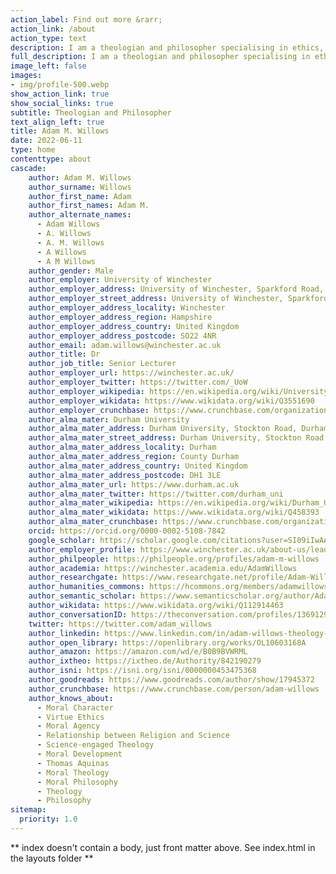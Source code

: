 ```yaml
---
action_label: Find out more &rarr;
action_link: /about
action_type: text
description: I am a theologian and philosopher specialising in ethics, philosophical theology and science-engaged theology. My work focuses on moral character and agency.
full_description: I am a theologian and philosopher specialising in ethics, philosophical theology and science-engaged theology. [My work](/publications/) focuses on moral character and agency. My goal is to improve our understanding of ourselves as moral creatures – who we are, what we do and why. <br><br> I am currently a Senior Lecturer at the [University of Winchester](https://www.winchester.ac.uk/about-us/leadership-and-governance/our-faculties/hss/theologyreligionphilosophy/). I received my PhD from [Durham University](https://www.durham.ac.uk/departments/academic/theology-religion/) in 2015 and have also worked at the [University of Notre Dame](https://theology.nd.edu/) and the [University of Leeds](https://ahc.leeds.ac.uk/philosophy).
image_left: false
images:
- img/profile-500.webp
show_action_link: true
show_social_links: true
subtitle: Theologian and Philosopher
text_align_left: true
title: Adam M. Willows
date: 2022-06-11
type: home
contenttype: about
cascade:
    author: Adam M. Willows
    author_surname: Willows
    author_first_name: Adam
    author_first_names: Adam M.
    author_alternate_names:
      - Adam Willows
      - A. Willows
      - A. M. Willows
      - A Willows
      - A M Willows
    author_gender: Male
    author_employer: University of Winchester
    author_employer_address: University of Winchester, Sparkford Road, Winchester, Hampshire, UK, SO22 4NR
    author_employer_street_address: University of Winchester, Sparkford Road
    author_employer_address_locality: Winchester
    author_employer_address_region: Hampshire
    author_employer_address_country: United Kingdom
    author_employer_address_postcode: SO22 4NR
    author_email: adam.willows@winchester.ac.uk
    author_title: Dr
    author_job_title: Senior Lecturer
    author_employer_url: https://winchester.ac.uk/
    author_employer_twitter: https://twitter.com/_UoW
    author_employer_wikipedia: https://en.wikipedia.org/wiki/University_of_Winchester
    author_employer_wikidata: https://www.wikidata.org/wiki/Q3551690
    author_employer_crunchbase: https://www.crunchbase.com/organization/university-of-winchester
    author_alma_mater: Durham University
    author_alma_mater_address: Durham University, Stockton Road, Durham, DH1 3LE
    author_alma_mater_street_address: Durham University, Stockton Road
    author_alma_mater_address_locality: Durham
    author_alma_mater_address_region: County Durham
    author_alma_mater_address_country: United Kingdom
    author_alma_mater_address_postcode: DH1 3LE
    author_alma_mater_url: https://www.durham.ac.uk
    author_alma_mater_twitter: https://twitter.com/durham_uni
    author_alma_mater_wikipedia: https://en.wikipedia.org/wiki/Durham_University
    author_alma_mater_wikidata: https://www.wikidata.org/wiki/Q458393
    author_alma_mater_crunchbase: https://www.crunchbase.com/organization/durham-university
    orcid: https://orcid.org/0000-0002-5108-7842
    google_scholar: https://scholar.google.com/citations?user=SI09iIwAAAAJ
    author_employer_profile: https://www.winchester.ac.uk/about-us/leadership-and-governance/staff-directory/staff-profiles/willows.php
    author_philpeople: https://philpeople.org/profiles/adam-m-willows
    author_academia: https://winchester.academia.edu/AdamWillows
    author_researchgate: https://www.researchgate.net/profile/Adam-Willows
    author_humanities_commons: https://hcommons.org/members/adamwillows/
    author_semantic_scholar: https://www.semanticscholar.org/author/Adam-M.-Willows/117380825
    author_wikidata: https://www.wikidata.org/wiki/Q112914463
    author_conversationID: https://theconversation.com/profiles/1369129
    twitter: https://twitter.com/adam_willows
    author_linkedin: https://www.linkedin.com/in/adam-willows-theology-philosophy
    author_open_library: https://openlibrary.org/works/OL10603168A
    author_amazon: https://amazon.com/wd/e/B0B9BVWRML
    author_ixtheo: https://ixtheo.de/Authority/842190279
    author_isni: https://isni.org/isni/0000000453475368
    author_goodreads: https://www.goodreads.com/author/show/17945372
    author_crunchbase: https://www.crunchbase.com/person/adam-willows
    author_knows_about:
      - Moral Character
      - Virtue Ethics
      - Moral Agency
      - Relationship between Religion and Science
      - Science-engaged Theology
      - Moral Development
      - Thomas Aquinas
      - Moral Theology
      - Moral Philosophy
      - Theology
      - Philosophy
sitemap:
  priority: 1.0
---
```


** index doesn't contain a body, just front matter above.
See index.html in the layouts folder **

